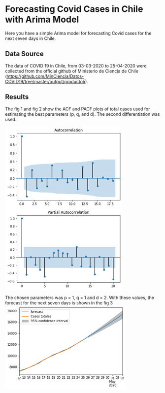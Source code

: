 # Forecasting Covid Cases in Chile with Arima Model

Here you have a simple Arima model for forecasting Covid cases for the next seven days in Chile. 

## Data Source

The data of COVID 19 in Chile, from 03-03-2020 to 25-04-2020 were collected from the official github of Ministerio de Ciencia de Chile (https://github.com/MinCiencia/Datos-COVID19/tree/master/output/producto5).


## Results

The fig 1 and fig 2 show the ACF and PACF plots of total cases used for estimating the best parameters (p, q, and d). The second differentiation was used.

![fig 1](https://github.com/gerson93/CovidChileArimaModel/blob/master/imagenes/Graf%202.png)
![fig 2](https://github.com/gerson93/CovidChileArimaModel/blob/master/imagenes/Graf%203.png)

The chosen parameters was p = 1, q = 1 and d = 2. With these values, the forecast for the next seven days is shown in the fig 3
![fig 3](https://github.com/gerson93/CovidChileArimaModel/blob/master/imagenes/Graf%201.png)
